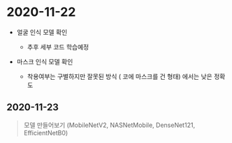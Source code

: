 # 2020-11-22

* 얼굴 인식 모델 확인

  * 추후 세부 코드 학습예정

* 마스크 인식 모델 확인

  * 착용여부는 구별하지만 잘못된 방식 ( 코에 마스크를 건 형태) 에서는 낮은 정확도

## 2020-11-23
> 모델 만들어보기 (MobileNetV2, NASNetMobile, DenseNet121, EfficientNetB0) 
    

